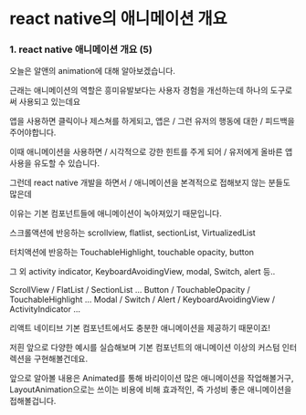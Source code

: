 # react native의 애니메이션 개요

### 1. react native 애니메이션 개요 (5)

오늘은 알앤의 animation에 대해 알아보겠습니다.

근래는 애니메이션의 역할은 흥미유발보다는 사용자 경험을 개선하는데 하나의 도구로써 사용되고 있는데요

앱을 사용하면 클릭이나 제스쳐를 하게되고, 앱은 / 그런 유저의 행동에 대한 / 피드백을 주어야합니다.

이때 애니메이션을 사용하면 / 시각적으로 강한 힌트를 주게 되어 / 유저에게 올바른 앱 사용을 유도할 수 있습니다.

그런데 react native 개발을 하면서 / 애니메이션을 본격적으로 접해보지 않는 분들도 많은데

이유는 기본 컴포넌트들에 애니메이션이 녹아져있기 때문입니다.

<!--  -->
<!--  -->
<!--  -->

스크롤액션에 반응하는 scrollview, flatlist, sectionList, VirtualizedList

터치액션에 반응하는 TouchableHighlight, touchable opacity, button

그 외 activity indicator, KeyboardAvoidingView, modal, Switch, alert 등..

<!--  -->
<!--  -->

ScrollView / FlatList / SectionList …
Button / TouchableOpacity / TouchableHighlight …
Modal / Switch / Alert / KeyboardAvoidingView / ActivityIndicator …

리액트 네이티브 기본 컴포넌트에서도 충분한 애니메이션을 제공하기 때문이죠!

저흰 앞으로 다양한 예시를 실습해보며 기본 컴포넌트의 애니메이션 이상의 커스텀 인터렉션을 구현해볼건데요.

<!-- ! 여기서 좀더 세세하게 뭘 보여줄건지를 말해줘야 겠구나, 뒤쪽에서 예시를 만들면서 여기서 더 추가해줘야 할 내용이 있지는 않는지 살펴보자.  -->

앞으로 알아볼 내용은
Animated를 통해 바리이이션 많은 애니메이션을 작업해볼거구,
LayoutAnimation으로는 쓰이는 비용에 비해 효과적인, 즉 가성비 좋은 애니메이션을 접해볼겁니다.
